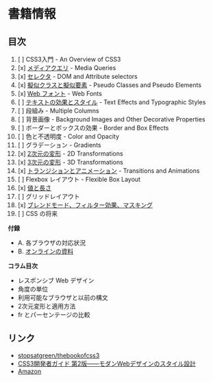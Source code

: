 # 書籍情報

## 目次

1. [ ] CSS3入門 - An Overview of CSS3
2. [x] [メディアクエリ](02/) - Media Queries
3. [x] [セレクタ](03/) - DOM and Attribute selectors
4. [x] [擬似クラスと擬似要素](04/) - Pseudo Classes and Pseudo Elements
5. [x] [Web フォント](05/) - Web Fonts
6. [ ] [テキストの効果とスタイル](06/) - Text Effects and Typographic Styles
7. [ ] 段組み - Multiple Columns
8. [ ] 背景画像 - Background Images and Other Decorative Properties
9. [ ] ボーダーとボックスの効果 - Border and Box Effects
10. [ ] 色と不透明度 - Color and Opacity
11. [ ] グラデーション - Gradients
12. [x] [2次元の変形](12/) - 2D Transformations
13. [x] [3次元の変形](13/) - 3D Transformations
14. [x] [トランジションとアニメーション](14/) - Transitions and Animations
15. [ ] Flexbox レイアウト - Flexible Box Layout
16. [x] [値と長さ](16/)
17. [ ] グリッドレイアウト
18. [x] [ブレンドモード、フィルター効果、マスキング](18/)
19. [ ] CSS の将来

__付録__

- A. 各ブラウザの対応状況
- B. [オンラインの資料](B/)

__コラム目次__

- レスポンシブ Web デザイン
- 角度の単位
- 利用可能なブラウザと以前の構文
- 2次元変形と適用方法
- fr とパーセンテージの比較


## リンク

- [stopsatgreen/thebookofcss3](https://github.com/stopsatgreen/thebookofcss3)
- [CSS3開発者ガイド 第2版――モダンWebデザインのスタイル設計](http://www.oreilly.co.jp/books/9784873117256/)
- [Amazon](http://www.amazon.co.jp/dp/4873117259)
